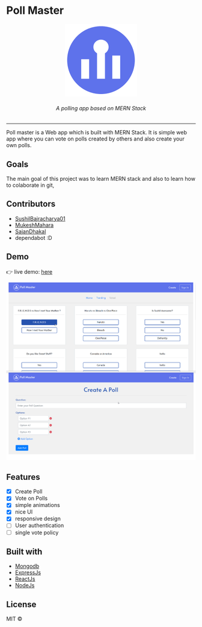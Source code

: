 # Poll Master
<p align="center">
  <img src="aboutapp/android-chrome-192x192.png">
</p>
<h6 align="center"> A polling app based on MERN Stack </h6>

<hr />

Poll master is a Web app which is built with MERN Stack. It is simple web app where you
can vote on polls created by others and also create your own polls.

## Goals
The main goal of this project was to learn MERN stack and also to learn how to colaborate in git, 


## Contributors
* [SushilBajracharya01](https://github.com/SushilBajracharya01)
* [MukeshMahara](https://github.com/mukeshmahara)
* [SajanDhakal](https://github.com/CodeDestroyer12)
* dependabot :D 



## Demo
👉 live demo: <a href="https://pollmaster-v2.herokuapp.com" target="_blank" >here</a>

<img src="aboutapp/homescreen.png" margin="5px">
<img src="aboutapp/createpollscreen.png" margin="5px">

## Features

- [x] Create Poll
- [x] Vote on Polls
- [x] simple animations
- [X] nice UI
- [x] responsive design
- [ ] User authentication
- [ ] single vote policy

## Built with
- [Mongodb](https://www.mongodb.com/)
- [ExpressJs](https://expressjs.com/)
- [ReactJs](https://reactjs.org/)
- [NodeJs](https://nodejs.org/en/)

## License

MIT  © 
